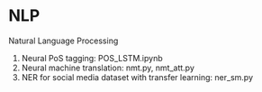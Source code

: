 # NLP
Natural Language Processing

1. Neural PoS tagging: POS_LSTM.ipynb
2. Neural machine translation: nmt.py, nmt_att.py
3. NER for social media dataset with transfer learning: ner_sm.py

